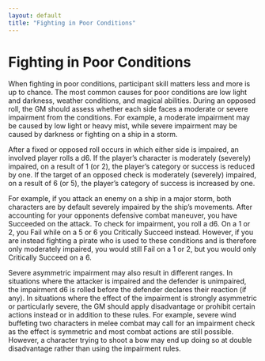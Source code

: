 ```yaml
---
layout: default
title: "Fighting in Poor Conditions"
---
```


# Fighting in Poor Conditions

When fighting in poor conditions, participant skill matters less and more is up to chance. The most common causes for poor conditions are low light and darkness, weather conditions, and magical abilities. During an opposed roll, the GM should assess whether each side faces a moderate or severe impairment from the conditions. For example, a moderate impairment may be caused by low light or heavy mist, while severe impairment may be caused by darkness or fighting on a ship in a storm.

After a fixed or opposed roll occurs in which either side is impaired, an involved player rolls a d6. If the player’s character is moderately (severely) impaired, on a result of 1 (or 2), the player’s category or success is reduced by one. If the target of an opposed check is moderately (severely) impaired, on a result of 6 (or 5), the player’s category of success is increased by one. 

For example, if you attack an enemy on a ship in a major storm, both characters are by default severely impaired by the ship’s movements. After accounting for your opponents defensive combat maneuver, you have Succeeded on the attack. To check for impairment, you roll a d6. On a 1 or 2, you Fail while on a 5 or 6 you Critically Succeed instead. However, if you are instead fighting a pirate who is used to these conditions and is therefore only moderately impaired, you would still Fail on a 1 or 2, but you would only Critically Succeed on a 6.

Severe asymmetric impairment may also result in different ranges. In situations where the attacker is impaired and the defender is unimpaired, the impairment d6 is rolled before the defender declares their reaction (if any).  In situations where the effect of the impairment is strongly asymmetric or particularly severe, the GM should apply disadvantage or prohibit certain actions instead or in addition to these rules. For example, severe wind buffeting two characters in melee combat may call for an impairment check as the effect is symmetric and most combat actions are still possible. However, a character trying to shoot a bow may end up doing so at double disadvantage rather than using the impairment rules.
